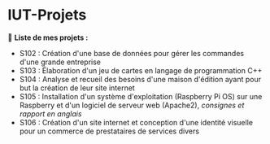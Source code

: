 # IUT-Projets
📕 **Liste de mes projets :**

- S102 : Création d'une base de données pour gérer les commandes d'une grande entreprise
- S103 : Élaboration d'un jeu de cartes en langage de programmation C++
- S104 : Analyse et recueil des besoins d'une maison d'édition ayant pour but la création de leur site internet
- S105 : Installation d'un système d'exploitation (Raspberry Pi OS) sur une Raspberry et d'un logiciel de serveur web (Apache2),  _consignes et rapport en anglais_
- S106 : Création d'un site internet et conception d'une identité visuelle pour un commerce de prestataires de services divers

